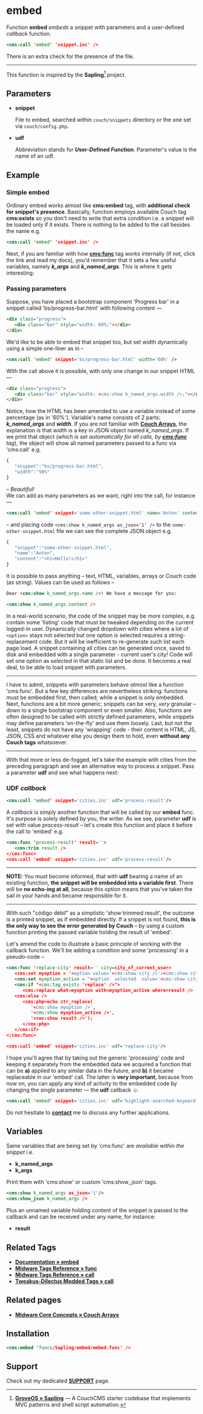 # embed

Function **embed** *embeds* a snippet with parameters and a user-defined *callback* function.

```xml
<cms:call 'embed' 'snippet.inc' />
```

There is an extra check for the presence of the file.

---

This function is inspired by the **Sapling**[^1] project.

[^1]: [**GroveOS » Sapling**](https://github.com/GroveOS/Sapling) — A CouchCMS starter codebase that implements MVC patterns and shell script automation.

## Parameters

* **snippet**

   File to embed, searched within `couch/snippets` directory or the one set via `couch/config.php`.

* **udf**

   Abbreviation stands for __*U*ser-*D*efined&nbsp;*F*unction__. Parameter's value is the name of an udf.

## Example

### Simple embed

Ordinary embed works almost like **cms:embed** tag, with **additional check for snippet's presence**. Basically, function employs available Couch tag **cms:exists** so you don't need to write that extra condition i.e. a snippet will be loaded only if it exists. There is nothing to be added to the call besides the name e.g.

```xml
<cms:call 'embed' 'snippet.inc' />
```

Next, if you are familiar with how [**cms:func**](#related-tags) tag works internally (if not, click the link and read my docs), you'd remember that it sets a few useful variables, namely ***k_args*** and ***k_named_args***. This is where it gets interesting:

### Passing parameters

Suppose, you have placed a bootstrap component 'Progress bar' in a snippet called 'bs/progress-bar.html' with following content —

```html
<div class="progress">
   <div class="bar" style="width: 60%;"></div>
</div>
```

We'd like to be able to embed that snippet too, but set width dynamically using a simple one-liner as in –

```xml
<cms:call 'embed' snippet='bs/progress-bar.html' width='60%' />
```

With the call above it is possible, with only one change in our snippet HTML —

```html
<div class="progress">
   <div class="bar" style="width: <cms:show k_named_args.width />;"></div>
</div>
```

Notice, how the HTML has been amended to use a variable instead of some percentage (as in '60%'). Variable's name consists of 2 parts: ***k_named_args*** and ***width***. If you are not familiar with [**Couch Arrays**](#related-pages), the explanation is that *width* is a key in JSON object named *k_named_args*. If we print that object (*which is set automatically for all calls, by [**cms:func**](#related-tags) tag*), the object will show all named parameters passed to a func via 'cms:call' e.g.

```js
{
   "snippet":"bs/progress-bar.html",
   "width":"50%"
}
```

– *Beautiful!*\
We can add as many parameters as we want, right into the call, for instance —

```xml
<cms:call 'embed' snippet='some-other-snippet.html' name='Anton' content='<h1>Hello!</h1>' />
```

– and placing code `<cms:show k_named_args as_json='1' />` to the `some-other-snippet.html` file we can see the complete JSON object e.g.

```js
{
   "snippet":"some-other-snippet.html",
   "name":"Anton",
   "content":"<h1>Hello!</h1>"
}
```

It is possible to pass anything – text, HTML, variables, arrays or Couch code (as string). Values can be used as follows –

```html
Dear <cms:show k_named_args.name />! We have a message for you:

<cms:show k_named_args.content />
```

In a real-world scenario, the code of the snippet may be more complex, e.g. contain some 'listing' code that must be tweaked depending on the current logged-in user. Dynamically changed dropdown with cities where a lot of `<option>` stays not selected but one option is selected requires a string-replacement code. But it will be inefficient to re-generate such list each page load. A snippet containing all cities can be generated once, saved to disk and embedded with a single parameter - current user's city! Code will set one option as *selected* in that static list and be done. It becomes a real deal, to be able to load snippet with parameters.

---

I have to admit, snippets with parameters behave *almost* like a function 'cms:func'. But a few key differences are nevertheless striking: functions must be embedded first, then called; while a snippet is only embedded. Next, functions are a bit more generic; snippets can be very, *very* granular – down to a single bootstrap component or even smaller. Also, functions are often designed to be called with strictly defined parameters, while snippets may define parameters 'on-the-fly' and use them loosely. Last, but not the least, snippets do not have any 'wrapping' code - their content is HTML, JS, JSON, CSS and whatever else you design them to hold, even **without any Couch tags** whatsoever.

---

With that more or less de-fogged, let's take the example with cities from the preceding paragraph and see an alternative way to process a snippet. Pass a parameter **udf** and see what happens next:

### UDF *callback*

```xml
<cms:call 'embed' snippet='cities.inc' udf='process-result'/>
```

A *callback* is simply another function that will be called by our **embed** func. It's purpose is solely defined by you, the writer. As we see, parameter **udf** is set with value *process-result* – let's create this function and place it before the call to 'embed' e.g.

```xml
<cms:func 'process-result' result=''>
   <cms:trim result />
</cms:func>
<cms:call 'embed' snippet='cities.inc' udf='process-result'/>
```

---

**NOTE:** You must become informed, that with **udf** bearing a name of an existing function, **the snippet will be embedded into a variable first**. There will be **no echo-ing at all**, because this option means that you've taken the sail in your hands and became responsible for it.

---

With such "código débil" as a simplistic 'show trimmed result', the outcome is a printed snippet, as if embedded directly. If a snippet is not found, **this is the only way to see the error generated by Couch** – by using a custom function printing the passed variable holding the result of 'embed'.

Let's amend the code to illustrate a basic principle of working with the callback function. We'll be adding a condition and some 'processing' in a pseudo-code –

```xml
<cms:func 'replace-city' result='' city=city_of_current_user>
   <cms:set myoption = "<option value='<cms:show city />'><cms:show city /></option>" />
   <cms:set myoption_active = "<option  selected  value='<cms:show city />'><cms:show city /></option>" />
   <cms:if "<cms:tag_exists 'replace' />">
      <cms:replace what=myoption with=myoption_active where=result />
   <cms:else />
      <cms:php>echo str_replace(
         '<cms:show myoption />',
         '<cms:show myoption_active />',
         '<cms:show result />');
      </cms:php>
   </cms:if>
</cms:func>

<cms:call 'embed' snippet='cities.inc' udf='replace-city'/>
```

I hope you'll agree that by taking out the generic 'processing' code and keeping it separately from the embedded data we acquired a function that can be **a)** applied to any similar data in the future, and **b)** it became replaceable in our 'embed' call. The latter is **very important**, because from now on, you can apply any kind of activity to the embedded code by changing the single parameter — the **udf** callback ☺.

```xml
<cms:call 'embed' snippet='cities.inc' udf='highlight-searched-keyword'/>
```

Do not hesitate to [**contact**](#support) me to discuss any further applications.

## Variables

Same variables that are being set by 'cms:func' are *available within the snippet* i.e.

* **k_named_args**
* **k_args**

Print them with 'cms:show' or custom 'cms:show_json' tags.

```xml
<cms:show k_named_args as_json='1'/>
<cms:show_json k_named_args />
```

Plus an unnamed variable holding content of the snippet is passed to the callback and can be received under any name, for instance:

* **result**

## Related Tags

* [**Documentation &raquo; embed**](https://docs.couchcms.com/tags-reference/embed.html)
* [**Midware Tags Reference &raquo; func**](https://github.com/trendoman/Midware/tree/main/tags-reference/func.md)
* [**Midware Tags Reference &raquo; call**](https://github.com/trendoman/Midware/tree/main/tags-reference/call.md)
* [**Tweakus-Dilectus Modded Tags &raquo; call**](https://github.com/trendoman/Tweakus-Dilectus/tree/main/anton.cms%40ya.ru__tags-modded/call)

## Related pages

* [**Midware Core Concepts &raquo; Couch Arrays**](https://github.com/trendoman/Midware/tree/main/concepts/Arrays)

## Installation

```xml
<cms:embed 'funcs/Sapling/embed/embed.func' />
```

## Support

Check out my dedicated [**SUPPORT**](/SUPPORT.md) page.
